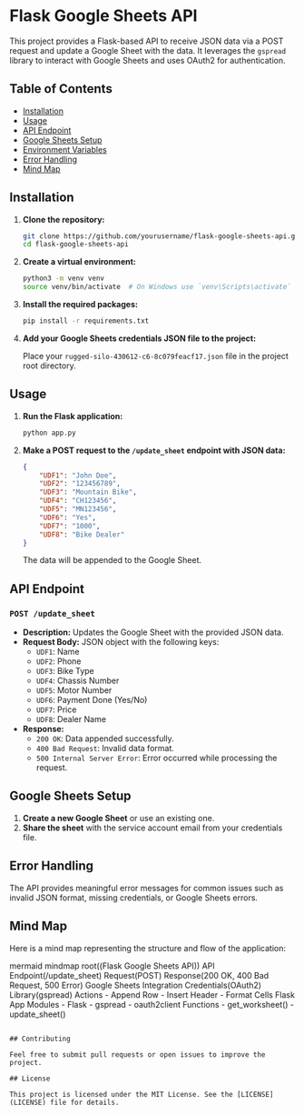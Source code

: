 # Flask Google Sheets API

This project provides a Flask-based API to receive JSON data via a POST request and update a Google Sheet with the data. It leverages the `gspread` library to interact with Google Sheets and uses OAuth2 for authentication.

## Table of Contents

- [Installation](#installation)
- [Usage](#usage)
- [API Endpoint](#api-endpoint)
- [Google Sheets Setup](#google-sheets-setup)
- [Environment Variables](#environment-variables)
- [Error Handling](#error-handling)
- [Mind Map](#mind-map)

## Installation

1. **Clone the repository:**

   ```bash
   git clone https://github.com/yourusername/flask-google-sheets-api.git
   cd flask-google-sheets-api
   ```

2. **Create a virtual environment:**

   ```bash
   python3 -m venv venv
   source venv/bin/activate  # On Windows use `venv\Scripts\activate`
   ```

3. **Install the required packages:**

   ```bash
   pip install -r requirements.txt
   ```

4. **Add your Google Sheets credentials JSON file to the project:**

   Place your `rugged-silo-430612-c6-8c079feacf17.json` file in the project root directory.

## Usage

1. **Run the Flask application:**

   ```bash
   python app.py
   ```

2. **Make a POST request to the `/update_sheet` endpoint with JSON data:**

   ```json
   {
       "UDF1": "John Doe",
       "UDF2": "123456789",
       "UDF3": "Mountain Bike",
       "UDF4": "CH123456",
       "UDF5": "MN123456",
       "UDF6": "Yes",
       "UDF7": "1000",
       "UDF8": "Bike Dealer"
   }
   ```

   The data will be appended to the Google Sheet.

## API Endpoint

### `POST /update_sheet`

- **Description:** Updates the Google Sheet with the provided JSON data.
- **Request Body:** JSON object with the following keys:
  - `UDF1`: Name
  - `UDF2`: Phone
  - `UDF3`: Bike Type
  - `UDF4`: Chassis Number
  - `UDF5`: Motor Number
  - `UDF6`: Payment Done (Yes/No)
  - `UDF7`: Price
  - `UDF8`: Dealer Name
- **Response:**
  - `200 OK`: Data appended successfully.
  - `400 Bad Request`: Invalid data format.
  - `500 Internal Server Error`: Error occurred while processing the request.

## Google Sheets Setup

1. **Create a new Google Sheet** or use an existing one.
2. **Share the sheet** with the service account email from your credentials file.

## Error Handling

The API provides meaningful error messages for common issues such as invalid JSON format, missing credentials, or Google Sheets errors.

## Mind Map

Here is a mind map representing the structure and flow of the application:

mermaid
mindmap
  root((Flask Google Sheets API))
    API
      Endpoint(/update_sheet)
        Request(POST)
        Response(200 OK, 400 Bad Request, 500 Error)
    Google Sheets
      Integration
        Credentials(OAuth2)
        Library(gspread)
        Actions
          - Append Row
          - Insert Header
          - Format Cells
    Flask App
      Modules
        - Flask
        - gspread
        - oauth2client
      Functions
        - get_worksheet()
        - update_sheet()
```

## Contributing

Feel free to submit pull requests or open issues to improve the project.

## License

This project is licensed under the MIT License. See the [LICENSE](LICENSE) file for details.
```

